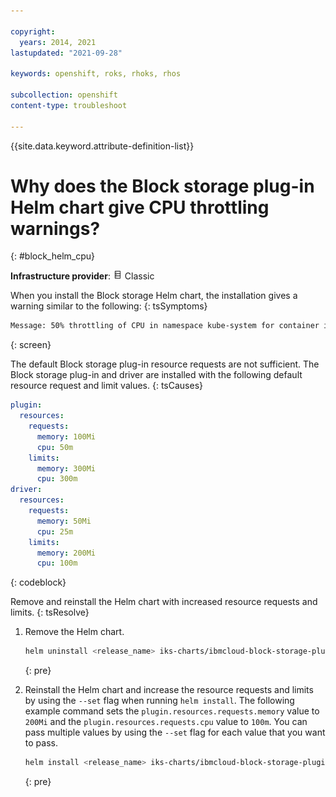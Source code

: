 ```yaml
---

copyright: 
  years: 2014, 2021
lastupdated: "2021-09-28"

keywords: openshift, roks, rhoks, rhos

subcollection: openshift
content-type: troubleshoot

---
```





{{site.data.keyword.attribute-definition-list}}


# Why does the Block storage plug-in Helm chart give CPU throttling warnings?
{: #block_helm_cpu}

**Infrastructure provider**: <img src="images/icon-classic.png" alt="Classic infrastructure provider icon" width="15" style="width:15px; border-style: none"/> Classic


When you install the Block storage Helm chart, the installation gives a warning similar to the following:
{: tsSymptoms}

```sh
Message: 50% throttling of CPU in namespace kube-system for container ibmcloud-block-storage-driver-container in pod ibmcloud-block-storage-driver-1abab.
```
{: screen}


The default Block storage plug-in resource requests are not sufficient. The Block storage plug-in and driver are installed with the following default resource request and limit values.
{: tsCauses}

```yaml
plugin:
  resources:
    requests:
      memory: 100Mi
      cpu: 50m
    limits:
      memory: 300Mi
      cpu: 300m
driver:
  resources:
    requests:
      memory: 50Mi
      cpu: 25m
    limits:
      memory: 200Mi
      cpu: 100m
```
{: codeblock}


Remove and reinstall the Helm chart with increased resource requests and limits.
{: tsResolve}

1. Remove the Helm chart.
    ```sh
    helm uninstall <release_name> iks-charts/ibmcloud-block-storage-plugin -n <namespace>
    ```
    {: pre}

2. Reinstall the Helm chart and increase the resource requests and limits by using the `--set` flag when running `helm install`. The following example command sets the `plugin.resources.requests.memory` value to `200Mi` and the `plugin.resources.requests.cpu` value to `100m`. You can pass multiple values by using the `--set` flag for each value that you want to pass.

    ```sh
    helm install <release_name> iks-charts/ibmcloud-block-storage-plugin -n <namespace> --set plugin.resources.requests.memory=200Mi --set plugin.resources.requests.cpu=100m
    ```
    {: pre}






